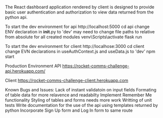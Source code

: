 The React dashboard application rendered by client is designed to provide basic user authentication and authorization to view data returned from the python api.

To start the dev environment for api
http://localhost:5000
cd api
change ENV declaration in **init**.py to 'dev'
may need to change file paths to relative from absolute for all created modules
venv\Scripts\activate
flask run

To start the dev environment for client
http://localhose:3000
cd client
change EVN declarations in useAuthContext.js and useData.js to 'dev'
npm start

Production Environment
API
https://rocket-comms-challenge-api.herokuapp.com/

Client
https://rocket-comms-challenge-client.herokuapp.com

Known Bugs and Issues:
Lack of instant validatoin on input fields
Formating of table data for more relavence and readabilty
Implement Remember Me functionality
Styling of tables and forms needs more work
Writting of unit tests
Write documentation for the use of the api using templates returned by python
Incorporate Sign Up form and Log In form to same route
